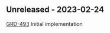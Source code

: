 ## Unreleased - 2023-02-24
[GRD-493](https://jira.oicr.on.ca/browse/GRD-493) Initial implementation

